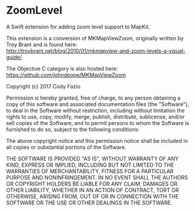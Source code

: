 # ZoomLevel
A Swift extension for adding zoom level support to MapKit.

This extension is a conversion of MKMapViewZoom, originally written by Troy Brant and is found here:  
http://troybrant.net/blog/2010/01/mkmapview-and-zoom-levels-a-visual-guide/ 

The Objective C category is also hosted here:   
https://github.com/johndpope/MKMapViewZoom



Copyright (c) 2017 Cody Fazio

Permission is hereby granted, free of charge, to any person obtaining a copy of this software and associated documentation files (the "Software"), to deal in the Software without restriction, including without limitation the rights to use, copy, modify, merge, publish, distribute, sublicense, and/or sell copies of the Software, and to permit persons to whom the Software is furnished to do so, subject to the following conditions:

The above copyright notice and this permission notice shall be included in all copies or substantial portions of the Software.

THE SOFTWARE IS PROVIDED "AS IS", WITHOUT WARRANTY OF ANY KIND, EXPRESS OR IMPLIED, INCLUDING BUT NOT LIMITED TO THE WARRANTIES OF MERCHANTABILITY, FITNESS FOR A PARTICULAR PURPOSE AND NONINFRINGEMENT. IN NO EVENT SHALL THE AUTHORS OR COPYRIGHT HOLDERS BE LIABLE FOR ANY CLAIM, DAMAGES OR OTHER LIABILITY, WHETHER IN AN ACTION OF CONTRACT, TORT OR OTHERWISE, ARISING FROM, OUT OF OR IN CONNECTION WITH THE SOFTWARE OR THE USE OR OTHER DEALINGS IN THE SOFTWARE.
